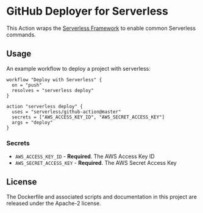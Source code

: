 # GitHub Deployer for Serverless

This Action wraps the [Serverless Framework](https://serverless.com) to enable common Serverless commands.

## Usage
An example workflow to deploy a project with serverless:


```
workflow "Deploy with Serverless" {
  on = "push"
  resolves = "serverless deploy"
}

action "serverless deploy" {
  uses = "serverless/github-action@master"
  secrets = ["AWS_ACCESS_KEY_ID", "AWS_SECRET_ACCESS_KEY"]
  args = "deploy"
}
```

### Secrets

* `AWS_ACCESS_KEY_ID` - **Required**. The AWS Access Key ID
* `AWS_SECRET_ACCESS_KEY` - **Required**. The AWS Secret Access Key


## License

The Dockerfile and associated scripts and documentation in this project are released under the Apache-2 license.
